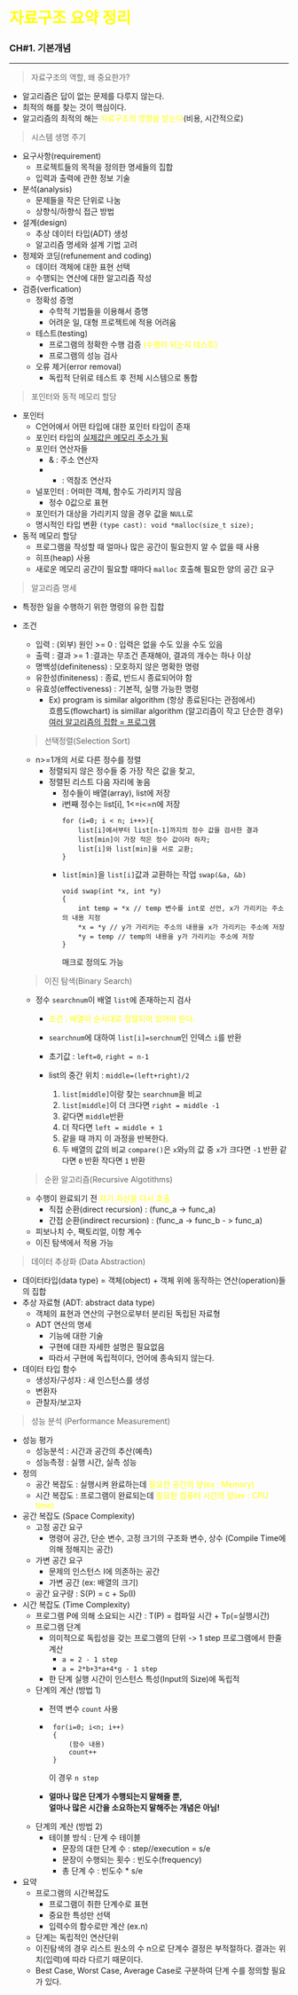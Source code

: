 # <span style="color:yellow">자료구조 요약 정리</span>

### CH#1. 기본개념
***
>자료구조의 역할, 왜 중요한가?

- 알고리즘은 답이 없는 문제를 다루지 않는다.
- 최적의 해를 찾는 것이 핵심이다.
- 알고리즘의 최적의 해는 <span style="color:yellow">자료구조의 영향을 받는다</span>(비용, 시간적으로)

>시스템 생명 주기

- 요구사항(requirement)<br>
  - 프로젝트들의 목적을 정의한 명세들의 집합
  - 입력과 출력에 관한 정보 기술
- 분석(analysis)
  - 문제들을 작은 단위로 나눔
  - 상향식/하향식 접근 방법
- 설계(design)
  - 추상 데이터 타입(ADT) 생성
  - 알고리즘 명세와 설계 기법 고려
- 정제와 코딩(refunement and coding)
  - 데이터 객체에 대한 표현 선택
  - 수행되는 연산에 대한 알고리즘 작성
- 검증(verfication)
  - 정확성 증명
    - 수학적 기법들을 이용해서 증명
    - 어려운 일, 대형 프로젝트에 적용 어려움
  - 테스트(testing)
    - 프로그램의 정확한 수행 검증 <span style="color:yellow">(수행이 되는지 테스트)</span>
    - 프로그램의 성능 검사 
  - 오류 제거(error removal)
    - 독립적 단위로 테스트 후 전체 시스템으로 통합

>포인터와 동적 메모리 할당
- 포인터
  - C언어에서 어떤 타입에 대한 포인터 타입이 존재
  - 포인터 타입의 <u>실제값은 메모리 주소가 됨</u>
  - 포인터 연산자들
    - & : 주소 연산자
    - * : 역참조 연산자
  - 널포인터 : 어떠한 객체, 함수도 가리키지 않음
    - 정수 0값으로 표현
  - 포인터가 대상을 가리키지 않을 경우 값을 `NULL`로
  - 명시적인 타입 변환 ```(type cast): void *malloc(size_t size);```
- 동적 메모리 할당
  - 프로그램을 작성할 때 얼마나 많은 공간이 필요한지 알 수 없을 때 사용
  - 히프(heap) 사용
  - 새로운 메모리 공간이 필요할 때마다 `malloc` 호출해 필요한 양의 공간 요구
>알고리즘 명세
- 특정한 일을 수행하기 위한 명령의 유한 집합
- 조건
  - 입력 : (외부) 원인 >= 0 : 입력은 없을 수도 있을 수도 있음
  - 출력 : 결과 >= 1 :결과는 무조건 존재해야, 결과의 개수는 하나 이상
  - 명백성(definiteness) : 모호하지 않은 명확한 명령
  - 유한성(finiteness) : 종료, 반드시 종료되어야 함
  - 유효성(effectiveness) : 기본적, 실행 가능한 명령
    - Ex) program is similar algorithm (항상 종료된다는 관점에서)<br> 흐름도(flowchart) is simillar algorithm (알고리즘이 작고 단순한 경우) <u>여러 알고리즘의 집합 = 프로그램</u>
  >선택정렬(Selection Sort)
  - n>=1개의 서로 다른 정수를 정렬
    - 정렬되지 않은 정수들 중 가장 작은 값을 찾고,
    - 정렬된 리스트 다음 자리에 놓음
      - 정수들이 배열(array), list에 저장
      - i번째 정수는 list[i], 1<=i<=n에 저장
        ```
        for (i=0; i < n; i++>){
            list[i]에서부터 list[n-1]까지의 정수 값을 검사한 결과
            list[min]이 가장 작은 정수 값이라 하자;
            list[i]와 list[min]을 서로 교환;
        }
        ```
      - `list[min]`을 `list[i]`값과 교환하는 작업 `swap(&a, &b)`
        ```
        void swap(int *x, int *y)
        {
            int temp = *x // temp 변수를 int로 선언, x가 가리키는 주소의 내용 지정
            *x = *y // y가 가리키는 주소의 내용을 x가 가리키는 주소에 저장
            *y = temp // temp의 내용을 y가 가리키는 주소에 저장
        }
        ```
        매크로 정의도 가능
  >이진 탐색(Binary Search)
  - 정수 `searchnum`이 배열 `list`에 존재하는지 검사
    - <span style="color:yellow">조건 : 배열이 순서대로 정렬되어 있어야 한다.</span>
    - `searchnum`에 대하여 `list[i]=serchnum`인 인덱스 `i`를 반환
    - 초기값 : `left=0`, `right = n-1`
    - list의 중간 위치 : `middle=(left+right)/2`
    
       1. `list[middle]`이랑 찾는 `searchnum`을 비교
       2. `list[middle]`이 더 크다면 `right = middle -1`
       3. 같다면 `middle`반환
       4. 더 작다면 `left = middle + 1`
       5. 같을 때 까지 이 과정을 반복한다.
       6. 두 배열의 값의 비교 `compare()`은 `x`와`y`의 값 중 `x`가 크다면 `-1` 반환 같다면 `0` 반환 작다면 `1` 반환

  >순환 알고리즘(Recursive Algotithms)
  - 수행이 완료되기 전 <span style="color:yellow">자기 자신을 다시 호출</span>
    - 직접 순환(direct recursion) : (func_a -> func_a)
    - 간접 순환(indirect recursion) : (func_a -> func_b - > func_a)
  - 피보나치 수, 팩토리얼, 이항 계수
  - 이진 탐색에서 적용 가능
>데이터 추상화 (Data Abstraction)
  - 데이터타입(data type) = 객체(object) + 객체 위에 동작하는 연산(operation)들의 집합
  - 추상 자료형 (ADT: abstract data type)
    - 객체의 표현과 연산의 구현으로부터 분리된 독립된 자료형
    - ADT 연산의 명세
      - 기능에 대한 기술
      - 구현에 대한 자세한 설명은 필요없음
      - 따라서 구현에 독립적이다, 언어에 종속되지 않는다.
  - 데이터 타입 함수
    - 생성자/구성자 : 새 인스턴스를 생성
    - 변환자
    - 관찰자/보고자
>성능 분석 (Performance Measurement)
- 성능 평가
  - 성능분석 : 시간과 공간의 추산(예측)
  - 성능측정 : 실행 시간, 실측 성능
- 정의
  - 공간 복잡도 : 실행시켜 완료하는데 <span style="color:yellow">필요한 공간의 양(ex : Memory)</span>
  - 시간 복잡도 : 프로그램이 완료되는데 <span style="color:yellow">필요한 컴퓨터 시간의 양(ex : CPU time)</span>
- 공간 복잡도 (Space Complexity)
  - 고정 공간 요구
    - 명령어 공간, 단순 변수, 고정 크기의 구조화 변수, 상수 (Compile Time에 의해 정해지는 공간)
  - 가변 공간 요구
    - 문제의 인스턴스 I에 의존하는 공간
    - 가변 공간 (ex: 배열의 크기)
  - 공간 요구량 : S(P) = c + S<small>p</small>(I)
- 시간 복잡도 (Time Complexity)
  - 프로그램 P에 의해 소요되는 시간 : T(P) = 컴파일 시간 + T<small>p</small>(=실행시간)
  - 프로그램 단계
    - 의미적으로 독립성을 갖는 프로그램의 단위 -> 1 step 프로그램에서 한줄 계산
      - `a = 2 - 1 step`
      - `a = 2*b+3*a+4*g - 1 step`
    - 한 단계 실행 시간이 인스턴스 특성(Input의 Size)에 독립적
  - 단계의 계산 (방법 1)
    - 전역 변수 `count` 사용
    -  ```
        for(i=0; i<n; i++)
        {
            (함수 내용)
            count++
        }
        ```
        이 경우 `n step`
    
    - **얼마나 많은 단계가 수행되는지 말해줄 뿐, <br>얼마나 많은 시간을 소요하는지 말해주는 개념은 아님!** 
  - 단계의 계산 (방법 2)
    - 테이블 방식 : 단계 수 테이블
      - 문장의 대한 단계 수 : step//execution = s/e
      - 문장이 수행되는 횟수 : 빈도수(frequency)
      - 총 단계 수 : 빈도수 * s/e
- 요약
  - 프로그램의 시간복잡도
    - 프로그램이 취한 단계수로 표현
    - 중요한 특성만 선택
    - 입력수의 함수로만 계산 (ex.n)
  - 단계는 독립적인 연산단위
  - 이진탐색의 경우 리스트 원소의 수 n으로 단계수 결정은 부적절하다. 결과는 위치(입력)에 따라 다르기 때문이다.
  - Best Case, Worst Case, Average Case로 구분하여 단계 수를 정의할 필요가 있다. 
